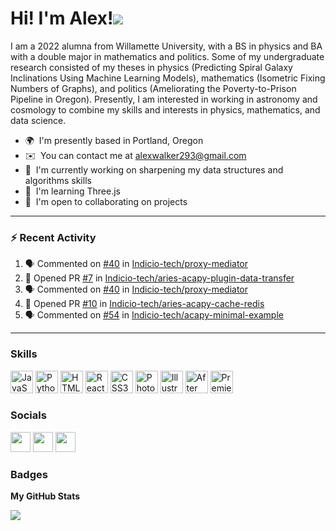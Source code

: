 Hi! I'm Alex!![](https://user-images.githubusercontent.com/18350557/176309783-0785949b-9127-417c-8b55-ab5a4333674e.gif)
=======================================================================================================================================

I am a 2022 alumna from Willamette University, with a BS in physics and BA with a double major in mathematics and politics. Some of my undergraduate research consisted of my theses in physics (Predicting Spiral Galaxy Inclinations Using Machine Learning Models), mathematics (Isometric Fixing Numbers of Graphs), and politics (Ameliorating the Poverty-to-Prison Pipeline in Oregon). Presently, I am interested in working in astronomy and cosmology to combine my skills and interests in physics, mathematics, and data science.

* 🌍  I'm presently based in Portland, Oregon
* ✉️  You can contact me at [alexwalker293@gmail.com](mailto:alexwalker293@gmail.com)
* 🚀  I'm currently working on sharpening my data structures and algorithms skills
* 🧠  I'm learning Three.js
* 🤝  I'm open to collaborating on projects

---

### :zap: Recent Activity

<!--START_SECTION:activity-->
1. 🗣 Commented on [#40](https://github.com/Indicio-tech/proxy-mediator/issues/40) in [Indicio-tech/proxy-mediator](https://github.com/Indicio-tech/proxy-mediator)
2. 💪 Opened PR [#7](https://github.com/Indicio-tech/aries-acapy-plugin-data-transfer/pull/7) in [Indicio-tech/aries-acapy-plugin-data-transfer](https://github.com/Indicio-tech/aries-acapy-plugin-data-transfer)
3. 🗣 Commented on [#40](https://github.com/Indicio-tech/proxy-mediator/issues/40) in [Indicio-tech/proxy-mediator](https://github.com/Indicio-tech/proxy-mediator)
4. 💪 Opened PR [#10](https://github.com/Indicio-tech/aries-acapy-cache-redis/pull/10) in [Indicio-tech/aries-acapy-cache-redis](https://github.com/Indicio-tech/aries-acapy-cache-redis)
5. 🗣 Commented on [#54](https://github.com/Indicio-tech/acapy-minimal-example/issues/54) in [Indicio-tech/acapy-minimal-example](https://github.com/Indicio-tech/acapy-minimal-example)
<!--END_SECTION:activity-->

---


### Skills


<p align="left">
<a href="https://developer.mozilla.org/en-US/docs/Web/JavaScript" target="_blank" rel="noreferrer"><img src="https://raw.githubusercontent.com/danielcranney/readme-generator/main/public/icons/skills/javascript-colored.svg" width="36" height="36" alt="JavaScript" /></a>
<a href="https://www.python.org/" target="_blank" rel="noreferrer"><img src="https://raw.githubusercontent.com/danielcranney/readme-generator/main/public/icons/skills/python-colored.svg" width="36" height="36" alt="Python" /></a>
<a href="https://developer.mozilla.org/en-US/docs/Glossary/HTML5" target="_blank" rel="noreferrer"><img src="https://raw.githubusercontent.com/danielcranney/readme-generator/main/public/icons/skills/html5-colored.svg" width="36" height="36" alt="HTML5" /></a>
<a href="https://reactjs.org/" target="_blank" rel="noreferrer"><img src="https://raw.githubusercontent.com/danielcranney/readme-generator/main/public/icons/skills/react-colored.svg" width="36" height="36" alt="React" /></a>
<a href="https://www.w3.org/TR/CSS/#css" target="_blank" rel="noreferrer"><img src="https://raw.githubusercontent.com/danielcranney/readme-generator/main/public/icons/skills/css3-colored.svg" width="36" height="36" alt="CSS3" /></a>
<a href="https://www.adobe.com/uk/products/photoshop.html" target="_blank" rel="noreferrer"><img src="https://raw.githubusercontent.com/danielcranney/readme-generator/main/public/icons/skills/photoshop-colored.svg" width="36" height="36" alt="Photoshop" /></a>
<a href="adobe.com/uk/products/illustrator.html" target="_blank" rel="noreferrer"><img src="https://raw.githubusercontent.com/danielcranney/readme-generator/main/public/icons/skills/illustrator-colored.svg" width="36" height="36" alt="Illustrator" /></a>
<a href="https://www.adobe.com/uk/products/aftereffects.html" target="_blank" rel="noreferrer"><img src="https://raw.githubusercontent.com/danielcranney/readme-generator/main/public/icons/skills/aftereffects-colored.svg" width="36" height="36" alt="After Effects" /></a>
<a href="https://www.adobe.com/uk/products/premiere.html" target="_blank" rel="noreferrer"><img src="https://raw.githubusercontent.com/danielcranney/readme-generator/main/public/icons/skills/premierepro-colored.svg" width="36" height="36" alt="Premiere Pro" /></a>
</p>

### Socials

<p align="left"> <a href="https://www.github.com/anwalker293" target="_blank" rel="noreferrer"><img src="https://raw.githubusercontent.com/danielcranney/readme-generator/main/public/icons/socials/github.svg" width="32" height="32" /></a> <a href="http://www.instagram.com/alexwalkerflute" target="_blank" rel="noreferrer"><img src="https://raw.githubusercontent.com/danielcranney/readme-generator/main/public/icons/socials/instagram.svg" width="32" height="32" /></a> <a href="https://www.linkedin.com/in/alexandra-n-walker/" target="_blank" rel="noreferrer"><img src="https://raw.githubusercontent.com/danielcranney/readme-generator/main/public/icons/socials/linkedin.svg" width="32" height="32" /></a></p>

### Badges

<b>My GitHub Stats</b>

<a href="http://www.github.com/anwalker293"><img src="https://github-readme-streak-stats.herokuapp.com/?user=anwalker293&stroke=ffffff&background=1c1917&ring=0891b2&fire=0891b2&currStreakNum=ffffff&currStreakLabel=0891b2&sideNums=ffffff&sideLabels=ffffff&dates=ffffff&hide_border=true" /></a>
